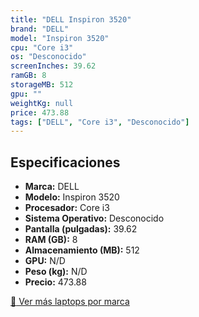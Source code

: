 ```yaml
---
title: "DELL Inspiron 3520"
brand: "DELL"
model: "Inspiron 3520"
cpu: "Core i3"
os: "Desconocido"
screenInches: 39.62
ramGB: 8
storageMB: 512
gpu: ""
weightKg: null
price: 473.88
tags: ["DELL", "Core i3", "Desconocido"]
---
```

## Especificaciones

- **Marca:** DELL
- **Modelo:** Inspiron 3520
- **Procesador:** Core i3
- **Sistema Operativo:** Desconocido
- **Pantalla (pulgadas):** 39.62
- **RAM (GB):** 8
- **Almacenamiento (MB):** 512
- **GPU:** N/D
- **Peso (kg):** N/D
- **Precio:** 473.88

[:rocket: Ver más laptops por marca](/brand/dell)
